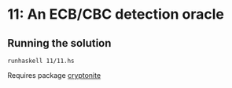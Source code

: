 # 11: An ECB/CBC detection oracle

## Running the solution

```
runhaskell 11/11.hs
```

Requires package [cryptonite](https://hackage.haskell.org/package/cryptonite)
